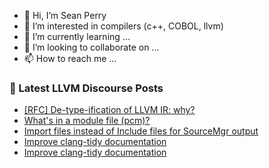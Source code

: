 - 👋 Hi, I’m Sean Perry
- 👀 I’m interested in compilers (c++, COBOL, llvm)
- 🌱 I’m currently learning ...
- 💞️ I’m looking to collaborate on ...
- 📫 How to reach me ...

<!---
s66perry/s66perry is a ✨ special ✨ repository because its `README.md` (this file) appears on your GitHub profile.
You can click the Preview link to take a look at your changes.
--->
### 📕 Latest LLVM Discourse Posts

<!-- DISCOURSE-LLVM:START -->
- [[RFC] De-type-ification of LLVM IR: why?](https://discourse.llvm.org/t/rfc-de-type-ification-of-llvm-ir-why/88257?page=4#post_74)
- [What&#39;s in a module file &lpar;pcm&rpar;?](https://discourse.llvm.org/t/whats-in-a-module-file-pcm/88319#post_5)
- [Import files instead of Include files for SourceMgr output](https://discourse.llvm.org/t/import-files-instead-of-include-files-for-sourcemgr-output/88325#post_1)
- [Improve clang-tidy documentation](https://discourse.llvm.org/t/improve-clang-tidy-documentation/88305#post_8)
- [Improve clang-tidy documentation](https://discourse.llvm.org/t/improve-clang-tidy-documentation/88305#post_7)
<!-- DISCOURSE-LLVM:END -->
